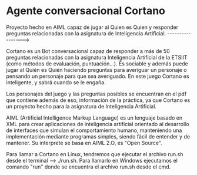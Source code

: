 # Agente conversacional Cortano
Proyecto hecho en AIML capaz de jugar al Quien es Quien y responder preguntas relacionadas con la asignatura de Inteligencia Artificial.
----------------->

Cortano es un Bot conversacional capaz de responder a más de 50 preguntas relacionadas con la asignatura Inteligencia Artificial de la ETSIIT (como métodos de evaluación, puntuación...). Es sociable y además puede jugar al Quién es Quién haciendo preguntas para averiguar un personaje o pensando un personaje para que sea averiguado. En este juego Cortano es inteligente, y sabrá cuando se le engaña.

Los personajes del juego y las preguntas posibles se encuentran en el pdf que contiene además de eso, información de la práctica, ya que Cortano es un proyecto hecho para la asignatura de Inteligencia Artificial.

AIML (Artificial Intelligence Markup Language) es un lenguaje basado en XML para crear aplicaciones de inteligencia artificial orientado al desarrollo de interfaces que simulan el comportamiento humano, manteniendo una implementación mediante programas simples, siendo fácil de entender y de mantener.
Su interprete se basa en AIML 2.O, es "Open Source".

Para llamar a Cortano en Linux, tendremos que ejecutar el archivo run.sh desde el terminal --> ./run.sh. Para llamarlo en Windows ejecutamos el comando "run" donde se encuentra el archivo run.sh desde el cmd.
